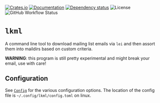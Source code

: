 [![Crates.io](https://img.shields.io/crates/v/lkml.svg)](https://crates.io/crates/lkml)
[![Documentation](https://docs.rs/lkml/badge.svg)](https://docs.rs/lkml/)
[![Dependency status](https://deps.rs/repo/github/y86-dev/lkml/status.svg)](https://deps.rs/repo/github/y86-dev/lkml)
![License](https://img.shields.io/crates/l/lkml)
![GitHub Workflow Status](https://img.shields.io/github/actions/workflow/status/y86-dev/lkml/ci.yml)

<!-- cargo-rdme start -->

# `lkml`

A command line tool to download mailing list emails via `lei` and then assort them into
maildirs based on custom criteria.

<div class="warning">

**WARNING**: this program is still pretty experimental and might break your email, use with
care!

</div>


## Configuration

See [`Config`](https://docs.rs/lkml/latest/lkml/config/struct.Config.html) for the various configuration options. The location of
the config file is `~/.config/lkml/config.toml` on linux.

<!-- cargo-rdme end -->
